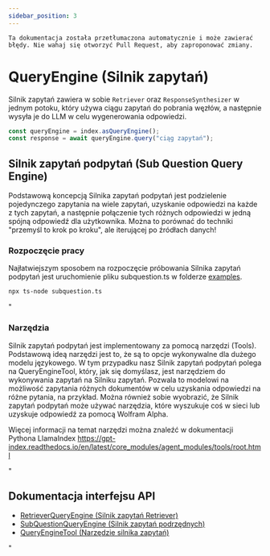 ```yaml
---
sidebar_position: 3
---
```


`Ta dokumentacja została przetłumaczona automatycznie i może zawierać błędy. Nie wahaj się otworzyć Pull Request, aby zaproponować zmiany.`

# QueryEngine (Silnik zapytań)

Silnik zapytań zawiera w sobie `Retriever` oraz `ResponseSynthesizer` w jednym potoku, który używa ciągu zapytań do pobrania węzłów, a następnie wysyła je do LLM w celu wygenerowania odpowiedzi.

```typescript
const queryEngine = index.asQueryEngine();
const response = await queryEngine.query("ciąg zapytań");
```

## Silnik zapytań podpytań (Sub Question Query Engine)

Podstawową koncepcją Silnika zapytań podpytań jest podzielenie pojedynczego zapytania na wiele zapytań, uzyskanie odpowiedzi na każde z tych zapytań, a następnie połączenie tych różnych odpowiedzi w jedną spójną odpowiedź dla użytkownika. Można to porównać do techniki "przemyśl to krok po kroku", ale iterującej po źródłach danych!

### Rozpoczęcie pracy

Najłatwiejszym sposobem na rozpoczęcie próbowania Silnika zapytań podpytań jest uruchomienie pliku subquestion.ts w folderze [examples](https://github.com/run-llama/LlamaIndexTS/blob/main/examples/subquestion.ts).

```bash
npx ts-node subquestion.ts
```

"

### Narzędzia

Silnik zapytań podpytań jest implementowany za pomocą narzędzi (Tools). Podstawową ideą narzędzi jest to, że są to opcje wykonywalne dla dużego modelu językowego. W tym przypadku nasz Silnik zapytań podpytań polega na QueryEngineTool, który, jak się domyślasz, jest narzędziem do wykonywania zapytań na Silniku zapytań. Pozwala to modelowi na możliwość zapytania różnych dokumentów w celu uzyskania odpowiedzi na różne pytania, na przykład. Można również sobie wyobrazić, że Silnik zapytań podpytań może używać narzędzia, które wyszukuje coś w sieci lub uzyskuje odpowiedź za pomocą Wolfram Alpha.

Więcej informacji na temat narzędzi można znaleźć w dokumentacji Pythona LlamaIndex https://gpt-index.readthedocs.io/en/latest/core_modules/agent_modules/tools/root.html

"

## Dokumentacja interfejsu API

- [RetrieverQueryEngine (Silnik zapytań Retriever)](../../api/classes/RetrieverQueryEngine.md)
- [SubQuestionQueryEngine (Silnik zapytań podrzędnych)](../../api/classes/SubQuestionQueryEngine.md)
- [QueryEngineTool (Narzędzie silnika zapytań)](../../api/interfaces/QueryEngineTool.md)

"

